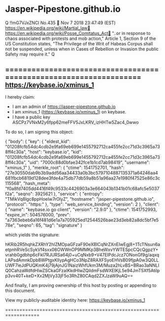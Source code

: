 # Jasper-Pipestone.github.io

Q !!mG7VJxZNCI No.435 📁
Nov 7 2018 23:47:49 (EST)
https://en.wikipedia.org/wiki/Martial_law📁
https://en.wikipedia.org/wiki/Posse_Comitatus_Act📁
"..or in response to chaos associated with protests and mob action,"
Article 1, Section 9 of the US Constitution states, "The Privilege of the Writ of Habeas Corpus shall not be suspended, unless when in Cases of Rebellion or Invasion the public Safety may require it." 
Q

==================================================================
https://keybase.io/xminus_1
--------------------------------------------------------------------

I hereby claim:

  * I am an admin of https://jasper-pipestone.github.io
  * I am xminus_1 (https://keybase.io/xminus_1) on keybase.
  * I have a public key ASCPz7VNxM2y6fpp62meFFV5JxLKRV_izHHTw5Zac4_0wwo

To do so, I am signing this object:

{
  "body": {
    "key": {
      "eldest_kid": "01208fcfb54dc4cdb2e9fa69eb699e1455792712ca455fe2cc71d3c3965a738ff4c30a",
      "host": "keybase.io",
      "kid": "01208fcfb54dc4cdb2e9fa69eb699e1455792712ca455fe2cc71d3c3965a738ff4c30a",
      "uid": "7000c88d0bfae342fce1b1cd7ab98419",
      "username": "xminus_1"
    },
    "merkle_root": {
      "ctime": 1541752701,
      "hash": "27e30550dab9b3b9add56aa34433a0b3bc5797104887135371a64246aa4681fbcb6819d128dee3fde4a75db77db59a8b51a96aa27e1980f47525e86c3c115568",
      "hash_meta": "f0a8fd7405dd4416f49c9533c4426903a3e664043b1341b01c68afc5e5037f2a",
      "seqno": 3925621
    },
    "service": {
      "entropy": "TMikVq8lgc8ppHoeIw7rOlyZ",
      "hostname": "jasper-pipestone.github.io",
      "protocol": "https:"
    },
    "type": "web_service_binding",
    "version": 2
  },
  "client": {
    "name": "keybase.io go client",
    "version": "2.9.0"
  },
  "ctime": 1541752993,
  "expire_in": 504576000,
  "prev": "a7363ebeb6a16f481d6e1a7a705925ed12544526bae23d3eb82a8dc5bf7e578e",
  "seqno": 65,
  "tag": "signature"
}

which yields the signature:

hKRib2R5hqhkZXRhY2hlZMOpaGFzaF90eXBlCqNrZXnEIwEgj8+1TcTNsun6aetpnhRVeScSykVf4sxx08OWWnOP9MMKp3BheWxvYWTESpcCQcQgpzY+vrahb0gdbhp6cFkl7RJURSa64j0+uCqNxb9+V47EIPdcJcz7ONonGf9g/aqxqLAPsdAmnkDpb8WPtgxKlIypAgHCo3NpZ8RAXFSyoEHVsB09fjpA0w3Q0LLUWF7ieJdPUQKmK4j79jAjnJG1NaizWhfUkm3M/Muza2hLvBS+BRao3aNNLIQ0CahzaWdfdHlwZSCkaGFzaIKkdHlwZQildmFsdWXEIKjL5e94JmT5Xf5Atilpp3vv40T+keD+Xx2MjVy33jF5o3RhZ80CAqd2ZXJzaW9uAQ==

And finally, I am proving ownership of this host by posting or
appending to this document.

View my publicly-auditable identity here: https://keybase.io/xminus_1

==================================================================
